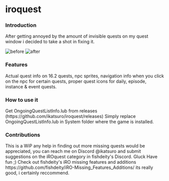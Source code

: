 # iroquest
<h3>Introduction</h3>
After getting annoyed by the amount of invisible quests on my quest window i decided to take a shot in fixing it.

![before](https://github.com/ikatsuro/iroquest/assets/130806188/69e233ac-a95d-4213-b0d4-461750fca890)
![after](https://github.com/ikatsuro/iroquest/assets/130806188/0c235057-123d-43e7-bbec-7c259e7de891)


<h3>Features</h3>
Actual quest info on 16.2 quests, npc sprites, navigation info when you click on the npc for certain quests, proper quest icons for daily, episode, instance & event quests.

<h3>How to use it</h3>
Get OngoingQuestListInfo.lub from releases (https://github.com/ikatsuro/iroquest/releases)
Simply replace OngoingQuestListInfo.lub in System folder where the game is installed.

<h3>Contributions</h3>
This is a WiP any help in finding out more missing quests would be appreciated, you can reach me on Discord @ikatsuro and submit suggestions on the iROquest category in fishdeity's Discord. Gluck Have fun ;)
Check out fishdeity's iRO missing features and additions https://github.com/fishdeity/iRO-Missing_Features_Additions/ its really good, i certainly reccommend.
